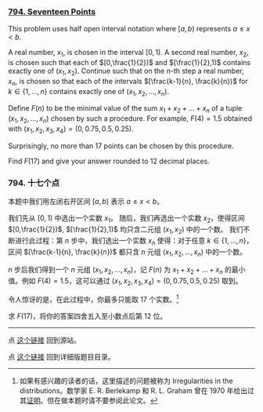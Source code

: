 ### [794. Seventeen Points](https://projecteuler.net/problem=794)

This problem uses half open interval notation where $[a,b)$ represents $a \le x < b$.

A real number, $x_1$, is chosen in the interval $[0,1)$.
A second real number, $x_2$, is chosen such that each of $[0,\frac{1}{2})$ and $[\frac{1}{2},1)$ contains exactly one of $(x_1, x_2)$.
Continue such that on the $n$-th step a real number, $x_n$, is chosen so that each of the intervals $[\frac{k-1}{n}, \frac{k}{n})$ for $k \in \{1, ..., n\}$ contains exactly one of $(x_1, x_2, ..., x_n)$.

Define $F(n)$ to be the minimal value of the sum $x_1 + x_2 + ... + x_n$ of a tuple $(x_1, x_2, ..., x_n)$ chosen by such a procedure. For example, $F(4) = 1.5$ obtained with $(x_1, x_2, x_3, x_4) = (0, 0.75, 0.5, 0.25)$.

Surprisingly, no more than $17$ points can be chosen by this procedure. 

Find $F(17)$ and give your answer rounded to 12 decimal places.

### 794. 十七个点

本题中我们用左闭右开区间 $[a,b)$ 表示 $a \le x < b$。

我们先从 $[0,1)$ 中选出一个实数 $x_1$。
随后，我们再选出一个实数 $x_2$，使得区间 $[0,\frac{1}{2})$, $[\frac{1}{2},1)$ 均只含二元组 $(x_1, x_2)$ 中的一个数。
我们不断进行此过程：第 $n$ 步中，我们选出一个实数 $x_n$ 使得：对于任意 $k \in \{1, ..., n\}$，区间 $[\frac{k-1}{n}, \frac{k}{n})$ 都只含 $n$ 元组 $(x_1, x_2, ..., x_n)$ 中的一个数。

$n$ 步后我们得到一个 $n$ 元组 $(x_1, x_2, ..., x_n)$，记 $F(n)$ 为 $x_1 + x_2 + ... + x_n$ 的最小值。例如 $F(4) = 1.5$，这可以通过 $(x_1, x_2, x_3, x_4) = (0, 0.75, 0.5, 0.25)$ 取到。

令人惊讶的是，在此过程中，你最多只能取 $17$ 个实数。[^1]

求 $F(17)$，将你的答案四舍五入至小数点后第 12 位。

[^1]: 如果有感兴趣的读者的话，这里描述的问题被称为 Irregularities in the distributions。数学家 E. R. Berlekamp 和 R. L. Graham 曾在 1970 年给出过其[证明](https://www.sciencedirect.com/science/article/pii/0022314X70900156?ref=pdf_download&fr=RR-2&rr=7a4bf2d2d981f95b)。但在做本题时请不要参阅此论文。

---

点 [这个链接](https://fsy-juruo.github.io/pe-chinese-translation/) 回到源站。

点 [这个链接](https://fsy-juruo.github.io/pe-chinese-translation/detailed_content_archives.html) 回到详细版题目目录。